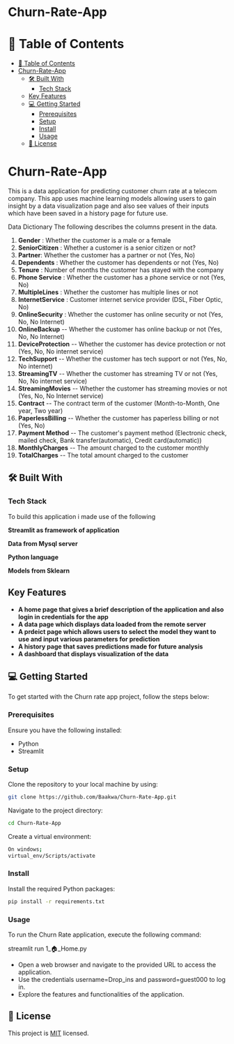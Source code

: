 # Churn-Rate-App
</div>


<!-- TABLE OF CONTENTS -->

# 📗 Table of Contents

- [📗 Table of Contents](#-table-of-contents)
- [Churn-Rate-App ](#Churn-Rate-App-)
  - [🛠 Built With ](#-built-with-)
    - [Tech Stack ](#tech-stack-)
  - [Key Features ](#key-features-)
  - [💻 Getting Started ](#-getting-started-)
    - [Prerequisites](#prerequisites)
    - [Setup](#setup)
    - [Install](#install)
    - [Usage](#usage)
  - [📝 License ](#-license-)

# Churn-Rate-App <a name="about-project"></a>

This is a data application for predicting customer churn rate at a telecom company. This app uses machine learning models allowing users to gain insight by a data visualization page and also see values of their inputs which have been saved in a history page for future use.  

Data Dictionary
The following describes the columns present in the data.

1. **Gender** : Whether the customer is a male or a female
2. **SeniorCitizen** : Whether a customer is a senior citizen or not?
3. **Partner**:  Whether the customer has a partner or not (Yes, No)
4. **Dependents** : Whether the customer has dependents or not (Yes, No)
5. **Tenure** : Number of months the customer has stayed with the company
6. **Phone Service** : Whether the customer has a phone service or not (Yes, No)
7. **MultipleLines** : Whether the customer has multiple lines or not
8. **InternetService** : Customer internet service provider (DSL, Fiber Optic, No)
9. **OnlineSecurity** : Whether the customer has online security or not (Yes, No, No Internet)
10. **OnlineBackup** -- Whether the customer has online backup or not (Yes, No, No Internet)
11. **DeviceProtection** -- Whether the customer has device protection or not (Yes, No, No internet service)
12. **TechSupport** -- Whether the customer has tech support or not (Yes, No, No internet)
13. **StreamingTV** -- Whether the customer has streaming TV or not (Yes, No, No internet service)
14. **StreamingMovies** -- Whether the customer has streaming movies or not (Yes, No, No Internet service)
15. **Contract** -- The contract term of the customer (Month-to-Month, One year, Two year)
16. **PaperlessBilling** -- Whether the customer has paperless billing or not (Yes, No)
17. **Payment Method** -- The customer's payment method (Electronic check, mailed check, Bank transfer(automatic), Credit card(automatic))
18. **MonthlyCharges** -- The amount charged to the customer monthly
19. **TotalCharges** -- The total amount charged to the customer

## 🛠 Built With <a name="built-with"></a>

### Tech Stack <a name="tech-stack"></a>

To build this application i made use of the following

**Streamlit as framework of application**

**Data from Mysql server**

**Python language**

**Models from Sklearn**


## Key Features <a name="key-features"></a>

- **A home page that gives a brief description of the application and also login in credentials for the app**
- **A data page which displays data loaded from the remote server**
- **A prdeict page which allows users to select the model they want to use and input various parameters for prediction**
- **A history page that saves predictions made for future analysis**
- **A dashboard that displays visualization of the data**

## 💻 Getting Started <a name="getting-started"></a> 
To get started with the Churn rate app  project, follow the steps below:


### Prerequisites
Ensure you have the following installed:

- Python
- Streamlit

### Setup
Clone the repository to your local machine by using:
```sh
git clone https://github.com/Baakwa/Churn-Rate-App.git
```
Navigate to the project directory:

```sh
cd Churn-Rate-App
```

Create a virtual environment:

```sh
On windows;
virtual_env/Scripts/activate
```

### Install 

Install the required Python packages:
```sh
pip install -r requirements.txt
```
### Usage
To run the Churn Rate application, execute the following command:

streamlit run 1_🏠_Home.py

- Open a web browser and navigate to the provided URL to access the application.
- Use the credentials username=Drop_ins and password=guest000 to log in.
- Explore the features and functionalities of the application.

  
## 📝 License <a name="license"></a>

This project is [MIT](./LICENSE) licensed.



  
